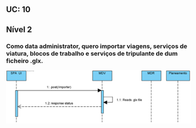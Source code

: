 ## **UC: 10**
## Nível 2

### Como data administrator, quero importar viagens, serviços de viatura, blocos de trabalho e serviços de tripulante de dum ficheiro .glx.



![UC: 10](UC10.png)
